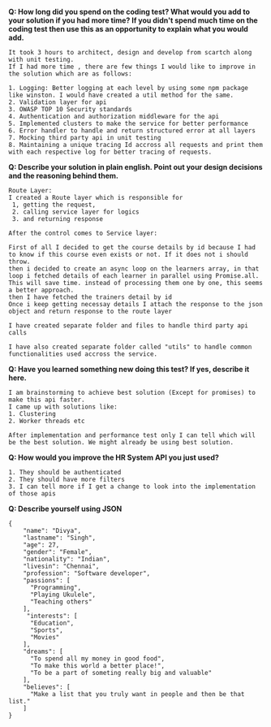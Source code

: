 

  **Q: How long did you spend on the coding test? What would you add to your solution if you had more time? If you didn't spend much time on the coding test then use this as an opportunity to explain what you would add.**
    
    It took 3 hours to architect, design and develop from scartch along with unit testing.
    If I had more time , there are few things I would like to improve in the solution which are as follows: 
    
    1. Logging: Better logging at each level by using some npm package like winston. I would have created a util method for the same.
    2. Validation layer for api
    3. OWASP TOP 10 Security standards
    4. Authentication and authorization middleware for the api
    5. Implemented clusters to make the service for better performance
    6. Error handler to handle and return structured error at all layers
    7. Mocking third party api in unit testing
    8. Maintaining a unique tracing Id accross all requests and print them with each respective log for better tracing of requests. 

  **Q: Describe your solution in plain english. Point out your design decisions and the reasoning behind them.**
    
    Route Layer:
    I created a Route layer which is responsible for 
     1, getting the request, 
     2. calling service layer for logics 
     3. and returning response
    
    After the control comes to Service layer: 
    
    First of all I decided to get the course details by id because I had to know if this course even exists or not. If it does not i should throw.
    then i decided to create an async loop on the learners array, in that loop i fetched details of each learner in parallel using Promise.all. This will save time. instead of processing them one by one, this seems a better approach.
    then I have fetched the trainers detail by id
    Once i keep getting necessay details I attach the response to the json object and return response to the route layer
    
    I have created separate folder and files to handle third party api calls
    
    I have also created separate folder called "utils" to handle common functionalities used accross the service.
    

   **Q: Have you learned something new doing this test? If yes, describe it here.**
    
    I am brainstorming to achieve best solution (Except for promises) to make this api faster.
    I came up with solutions like: 
    1. Clustering
    2. Worker threads etc
    
    After implementation and performance test only I can tell which will be the best solution. We might already be using best solution.

 **Q: How would you improve the HR System API you just used?**
    
    1. They should be authenticated
    2. They should have more filters
    3. I can tell more if I get a change to look into the implementation of those apis

**Q: Describe yourself using JSON**

    
``` 
{
    "name": "Divya",
    "lastname": "Singh",
    "age": 27,
    "gender": "Female",
    "nationality": "Indian",
    "livesin": "Chennai",
    "profession": "Software developer",
    "passions": [
      "Programming",
      "Playing Ukulele",
      "Teaching others"
    ],
     "interests": [
      "Education",
      "Sports",
      "Movies"
    ],
    "dreams": [
      "To spend all my money in good food",
      "To make this world a better place!",
      "To be a part of someting really big and valuable"
    ],
    "believes": [
      "Make a list that you truly want in people and then be that list."
    ]
}
```

